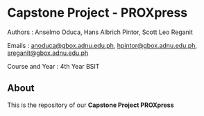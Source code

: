 # Capstone Project - PROXpress

Authors : Anselmo Oduca, Hans Albrich Pintor, Scott Leo Reganit

Emails : anoduca@gbox.adnu.edu.ph, hpintor@gbox.adnu.edu.ph, sreganit@gbox.adnu.edu.ph

Course and Year : 4th Year BSIT
## About
This is the repository of our **Capstone Project PROXpress**
